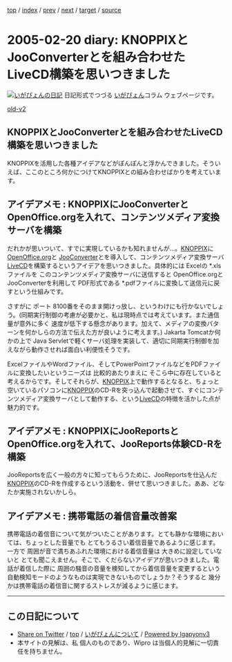 [top](../index.html) 
 / [index](index.html) 
 / [prev](ig050219.html) 
 / [next](ig050221.html) 
 / [target](http://www.igapyon.jp/igapyon/diary/2005/ig050220.html) 
 / [source](https://github.com/igapyon/diary/blob/master/2005/ig050220.src.md) 

2005-02-20 diary: KNOPPIXとJooConverterとを組み合わせたLiveCD構築を思いつきました
=====================================================================================================
[![いがぴょんの日記](http://www.igapyon.jp/igapyon/diary/images/iga200306s.jpg "いがぴょん")](http://www.igapyon.jp/igapyon/diary/memo/memoigapyon.html) 日記形式でつづる [いがぴょん](http://www.igapyon.jp/igapyon/diary/memo/memoigapyon.html)コラム ウェブページです。

[old-v2](ig050220-orig.html)

## KNOPPIXとJooConverterとを組み合わせたLiveCD構築を思いつきました

KNOPPIXを活用した各種アイデアなどがぽんぽんと浮かんできました。そういえば、ここのところ何かにつけてKNOPPIXとの組み合わせばかりを考えています。


## アイデアメモ : KNOPPIXにJooConverterとOpenOffice.orgを入れて、コンテンツメディア変換サーバを構築

だれかが思いついて、すでに実現しているかも知れませんが…。[KNOPPIX](http://www.igapyon.jp/igapyon/diary/keyword/knoppix.html)に [OpenOffice.org](http://ja.openoffice.org/)と [JooConverter](http://hp.vector.co.jp/authors/VA027994/joo/jooconverter.html)とを導入して、コンテンツメディア変換サーバ[LiveCD](http://www.igapyon.jp/igapyon/diary/keyword/livecd.html)を構築するというアイデアを思いつきました。具体的には
Excelの *.xlsファイルを このコンテンツメディア変換サーバに送信すると OpenOffice.orgとJooConverterを利用して
PDF形式である *.pdfファイルに変換して送信元に戻すという仕組みです。

さすがに ポート 8100番をそのまま開けっ放し、というわけにも行かないでしょう。(同期実行制御の考慮が必要かと、私は現時点では考えています。また通信量が意外に多く 速度が低下する懸念があります。加えて、メディアの変換パターンを何かしらの方法で伝えた方が良いように考えます。)
Jakarta Tomcatか何かの上で Java Servletで軽くサーバ処理を実装して、適切に同期実行制御を加えながら動作させれば面白い利便性そうです。

ExcelファイルやWordファイル、そしてPowerPointファイルなどをPDFファイルに変換したいというニーズは 比較的あたりまえに そこら中に存在していると考えるからです。そしてそれらが、[KNOPPIX](http://www.igapyon.jp/igapyon/diary/keyword/knoppix.html)上で動作するとなると、ちょっと空いているパソコンに[KNOPPIX](http://www.igapyon.jp/igapyon/diary/keyword/knoppix.html)のCD-Rを突っ込んで起動させて、すぐにコンテンツメディア変換サーバとして動作する、という[LiveCD](http://www.igapyon.jp/igapyon/diary/keyword/livecd.html)の特徴を活かした点が魅力的です。

## アイデアメモ : KNOPPIXにJooReportsとOpenOffice.orgを入れて、JooReports体験CD-Rを構築

JooReportsを広く一般の方々に知ってもらうために、JooReportsを仕込んだ[KNOPPIX](http://www.igapyon.jp/igapyon/diary/keyword/knoppix.html)のCD-Rを作成するという活動を、併せて思いつきました。ああ、どなたか実施されないかしら。

## アイデアメモ : 携帯電話の着信音量改善案

携帯電話の着信音について気がついたことがあります。とても静かな環境においては、ちょっとした音量でも とてもうるさい着信音量であるように感じます。一方で
  周囲が音で満ちあふれた環境における着信音量は 大きめに設定していないと とても聞こえません。そこで、くだらないアイデアが思いつきました。電話が着信した際に 周囲の騒音の音量を検知してから着信音量を変更するという自動検知モードのようなものは実現できないものでしょうか？そうすると 幾分かは携帯電話の着信音に関するストレスが減るように感じます。


----------------------------------------------------------------------------------------------------

## この日記について

* [Share on Twitter](https://twitter.com/intent/tweet?hashtags=igapyon%2Cdiary%2C%E3%81%84%E3%81%8C%E3%81%B4%E3%82%87%E3%82%93&text=KNOPPIX%E3%81%A8JooConverter%E3%81%A8%E3%82%92%E7%B5%84%E3%81%BF%E5%90%88%E3%82%8F%E3%81%9B%E3%81%9FLiveCD%E6%A7%8B%E7%AF%89%E3%82%92%E6%80%9D%E3%81%84%E3%81%A4%E3%81%8D%E3%81%BE%E3%81%97%E3%81%9F&url=http%3A%2F%2Fwww.igapyon.jp%2Figapyon%2Fdiary%2F2005%2Fig050220.html) / [top](../index.html) / [いがぴょんについて](http://www.igapyon.jp/igapyon/diary/memo/memoigapyon.html) / [Powered by Igapyonv3](https://github.com/igapyon/igapyonv3)
* 本サイトの見解は、私 個人のものであり、Wipro は当個人的見解に一切責任を持ちません。 
